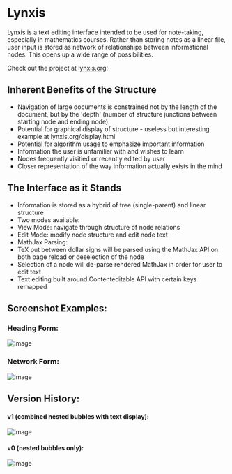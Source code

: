 # Lynxis
Lynxis is a text editing interface intended to be used for note-taking, especially in mathematics courses. Rather than storing notes as a linear file, user input is stored as network of relationships between informational nodes. This opens up a wide range of possibilities.

Check out the project at [lynxis.org](http://lynxis.org/)!

## Inherent Benefits of the Structure
* Navigation of large documents is constrained not by the length of the document, but by the 'depth' (number of structure junctions between starting node and ending node)
* Potential for graphical display of structure - useless but interesting example at lynxis.org/display.html
* Potential for algorithm usage to emphasize important information
* Information the user is unfamiliar with and wishes to learn
* Nodes frequently visitied or recently edited by user
* Closer representation of the way information actually exists in the mind

## The Interface as it Stands
* Information is stored as a hybrid of tree (single-parent) and linear structure
* Two modes available:
* View Mode: navigate through structure of node relations
* Edit Mode: modify node structure and edit node text
* MathJax Parsing:
 * TeX put between dollar signs will be parsed using the MathJax API on both page reload or deselection of the node
 * Selection of a node will de-parse rendered MathJax in order for user to edit text
* Text editing built around Contenteditable API with certain keys remapped

## Screenshot Examples:
### Heading Form:
![image](https://cloud.githubusercontent.com/assets/18433116/17279672/4a8f72e0-572f-11e6-96bd-3398808d9816.png)

### Network Form:
![image](https://cloud.githubusercontent.com/assets/18433116/17275193/07bf4240-56b4-11e6-92fc-cba1c3621349.png)


## Version History:

#### v1 (combined nested bubbles with text display):
![image](https://cloud.githubusercontent.com/assets/18433116/15915487/7b1c0dc0-2d9e-11e6-9036-056657bf7ef9.png)
#### v0 (nested bubbles only):
![image](https://cloud.githubusercontent.com/assets/18433116/15207649/4a486f68-17dc-11e6-83a6-478460995392.png)
